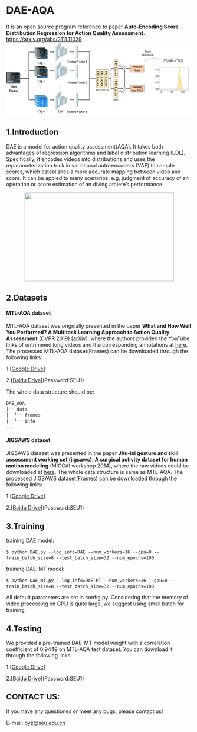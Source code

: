 # DAE-AQA
It is an open source program reference to paper **Auto-Encoding Score Distribution Regression for Action Quality Assessment**. 
https://arxiv.org/abs/2111.11029
 ![DAE Structure](Fig/structure.png)
 
## 1.Introduction

DAE is a model for action quality assessment(AQA). It takes both advantages of regression algorithms and label distribution learning (LDL). Specifically, it encodes videos into distributions and uses the reparameterization trick in variational auto-encoders (VAE) to sample scores, which establishes a more accurate mapping between video and score. 
It can be appled to many scenarios. e.g, judgment of accuracy of an operation or score estimation of an diving athlete’s performance.

 <div align=center>
<img src="https://github.com/InfoX-SEU/DAE_AQA/blob/main/Fig/16.gif" width="405" height="240"> 
</div>
 
## 2.Datasets

#### MTL-AQA dataset
MTL-AQA dataset was orignially presented in the paper __What and How Well You Performed? A Multitask Learning Approach to Action Quality Assessment__ (CVPR 2019) \[[arXiv](https://arxiv.org/abs/1904.04346)\], where the authors provided the YouTube links of untrimmed long videos and the corresponding annotations at [here](https://github.com/ParitoshParmar/MTL-AQA/tree/master/MTL-AQA_dataset_release). The processed MTL-AQA dataset(Frames) can be downloaded through the following links:

1.[[Google Drive](https://drive.google.com/drive/folders/1J_OO6UNJ27WLpjm6nRwqp9WIq0bUeINY?usp=sharing)]

2.[[Baidu Drive](https://pan.baidu.com/s/1-EH7Q0LtaDCicateuT9mFg)](Password:SEU1)

The whole data structure should be:
```
DAE_AQA
├── data
|  └── frames
|  └── info
...
```
#### JIGSAWS dataset
JIGSAWS dataset was presented in the paper __Jhu-isi gesture and skill assessment working set (jigsaws): A surgical activity dataset for human motion modeling__ (MICCAI workshop 2014), where the raw videos could be downloaded at [here](https://cirl.lcsr.jhu.edu/research/hmm/datasets/jigsaws_release/). The whole data structure is same as MTL-AQA. The processed JIGSAWS dataset(Frames) can be downloaded through the following links:

1.[[Google Drive](https://drive.google.com/drive/folders/1J_OO6UNJ27WLpjm6nRwqp9WIq0bUeINY?usp=sharing)]

2.[[Baidu Drive](https://pan.baidu.com/s/1-EH7Q0LtaDCicateuT9mFg)](Password:SEU1)

## 3.Training

training DAE model:
~~~shell
$ python DAE.py --log_info=DAE --num_workers=16 --gpu=0 --train_batch_size=8 --test_batch_size=32 --num_epochs=100
~~~

training DAE-MT model:
~~~shell
$ python DAE_MT.py --log_info=DAE-MT --num_workers=16 --gpu=0 --train_batch_size=8 --test_batch_size=32 --num_epochs=100
~~~

All default parameters are set in config.py. Considering that the memory of video processing on GPU is quite large, we suggest using small batch for training.

## 4.Testing

We provided a pre-trained DAE-MT model weight with a correlation coefficient of 0.9449 on MTL-AQA test dataset. You can download it through the following links:

1.[[Google Drive](https://drive.google.com/drive/folders/1J_OO6UNJ27WLpjm6nRwqp9WIq0bUeINY?usp=sharing)]

2.[[Baidu Drive](https://pan.baidu.com/s/1-EH7Q0LtaDCicateuT9mFg)](Password:SEU1)

## CONTACT US:
If you have any questiones or meet any bugs, please contact us! 

E-mail: byz@seu.edu.cn
